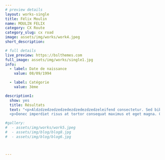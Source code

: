 ```yaml
---
# preview details
layout: works-single
title: Félix Moulin
name: MOULIN FELIX
category: CX Route
category_slug: cx road
image: assets/img/works/work4.jpeg
short_description: 

# full details
live_preview: https://bslthemes.com
full_image: assets/img/works/single1.jpg
info:
  - label: Date de naissance
    value: 08/09/1994

  - label: Catégorie 
    value: 3ème

description1:
  show: yes
  title: Résultats
  text: "<p>Aldzdzedzedzedzedezdzedezdzedzeleifend consectetur. Sed bibendum leo quis rutrum aliquetmorbi.</p>
  <p>Donec imperdiet risus at tortor consequat maximus et eget magna. Cras ornare sagittis augue, id sollicitudin justo tristique ut. Nullam ex enim, euismod vel bibendum ultrices, fringilla vel eros. Donec euismod leo lectus, et euismod metus euismod sed. Quisque quis suscipit ipsum, at pellentesque velit. Duis a congue sem.</p>"

#gallery:
#  - assets/img/works/work5.jpeg
#  - assets/img/blog/blog8.jpg
#  - assets/img/blog/blog6.jpg



---
```

